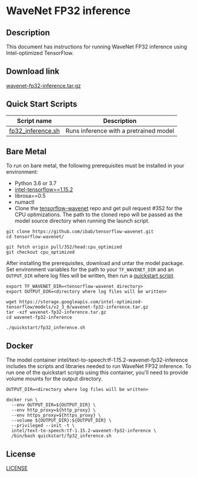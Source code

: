 <!--- 0. Title -->
# WaveNet FP32 inference

<!-- 10. Description -->
## Description

This document has instructions for running WaveNet FP32 inference using
Intel-optimized TensorFlow.

<!--- 20. Download link -->
## Download link

[wavenet-fp32-inference.tar.gz](https://storage.googleapis.com/intel-optimized-tensorflow/models/v2_3_0/wavenet-fp32-inference.tar.gz)

<!--- 40. Quick Start Scripts -->
## Quick Start Scripts

| Script name | Description |
|-------------|-------------|
| [fp32_inference.sh](/quickstart/text_to_speech/tensorflow/wavenet/inference/cpu/fp32/fp32_inference.sh) | Runs inference with a pretrained model |

<!--- 50. Bare Metal -->
## Bare Metal

To run on bare metal, the following prerequisites must be installed in your environment:
* Python 3.6 or 3.7
* [intel-tensorflow==1.15.2](https://pypi.org/project/intel-tensorflow/1.15.2/)
* librosa==0.5
* numactl
* Clone the [tensorflow-wavenet](https://github.com/ibab/tensorflow-wavenet)
repo and get pull request #352 for the CPU optimizations.  The path to
the cloned repo will be passed as the model source directory when
running the launch script.

```
git clone https://github.com/ibab/tensorflow-wavenet.git
cd tensorflow-wavenet/

git fetch origin pull/352/head:cpu_optimized
git checkout cpu_optimized
```

After installing the prerequisites, download and untar the model package.
Set environment variables for the path to your `TF_WAVENET_DIR` and an
`OUTPUT_DIR` where log files will be written, then run a 
[quickstart script](#quick-start-scripts).

```
export TF_WAVENET_DIR=<tensorflow-wavenet directory>
export OUTPUT_DIR=<directory where log files will be written>

wget https://storage.googleapis.com/intel-optimized-tensorflow/models/v2_3_0/wavenet-fp32-inference.tar.gz
tar -xzf wavenet-fp32-inference.tar.gz
cd wavenet-fp32-inference

./quickstart/fp32_inference.sh
```

<!--- 60. Docker -->
## Docker

The model container intel/text-to-speech:tf-1.15.2-wavenet-fp32-inference includes the scripts and libraries needed to run 
WaveNet FP32 inference. To run one of the quickstart scripts 
using this container, you'll need to provide volume mounts for the output directory.

```
OUTPUT_DIR=<directory where log files will be written>

docker run \
  --env OUTPUT_DIR=${OUTPUT_DIR} \
  --env http_proxy=${http_proxy} \
  --env https_proxy=${https_proxy} \
  --volume ${OUTPUT_DIR}:${OUTPUT_DIR} \
  --privileged --init -t \
  intel/text-to-speech:tf-1.15.2-wavenet-fp32-inference \
  /bin/bash quickstart/fp32_inference.sh
```

<!--- 80. License -->
## License

[LICENSE](/LICENSE)

